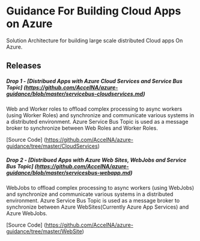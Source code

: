 # Guidance For Building Cloud Apps on Azure
Solution Architecture for building large scale distributed Cloud apps On Azure.

## Releases 

##### Drop 1 - [Distribued Apps with Azure Cloud Services and Service Bus Topic] (https://github.com/AccelNA/azure-guidance/blob/master/servicebus-cloudservices.md)

Web and Worker roles to offload complex processing to async workers (using Worker Roles) and synchronize and communicate various systems in a distributed environment. Azure Service Bus Topic is used as a message broker to synchronize between Web Roles and Worker Roles. 

[Source Code] (https://github.com/AccelNA/azure-guidance/tree/master/CloudServices)
 
##### Drop 2 - [Distribued Apps with Azure Web Sites, WebJobs and Service Bus Topic] (https://github.com/AccelNA/azure-guidance/blob/master/servicesbus-webapp.md)

WebJobs to offload complex processing to async workers (using WebJobs) and synchronize and communicate various systems in a distributed environment. Azure Service Bus Topic is used as a message broker to synchronize between Azure WebSites(Currently Azure App Services) and Azure WebJobs.

[Source Code] (https://github.com/AccelNA/azure-guidance/tree/master/WebSite)

